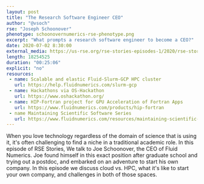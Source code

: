 ```yaml
---
layout: post
title: "The Research Software Engineer CEO"
author: "@vsoch"
rse: "Joseph Schoonover"
phenotype: schoonovernumerics-rse-phenotype.png 
excerpt: "What prompts a research software engineer to become a CEO?"
date: 2020-07-02 8:30:00
external_media: https://us-rse.org/rse-stories-episodes-1/2020/rse-stories-joseph-schoonover-episode-23.mp3
length: 18254525
duration: "00:25:06"
explicit: "no"
resources:
 - name: Scalable and elastic Fluid-Slurm-GCP HPC cluster
   url: https://help.fluidnumerics.com/slurm-gcp
 - name: Hackathons via OS-Hackathon
   url: https://www.oshackathon.org/
 - name: HIP-Fortran project for GPU Acceleration of Fortran Apps
   url: https://www.fluidnumerics.com/products/hip-fortran
 - name Maintaining Scientific Software Series
   url: https://www.fluidnumerics.com/resources/maintaining-scientific-software
--- 
```


When you love technology regardless of the domain of science that is using it, 
it's often challenging to find a niche in a traditional academic role. In this episode
of RSE Stories, We talk to Joe Schoonover, the CEO of Fluid Numerics. Joe found
himself in this exact position after graduate school and trying out a postdoc,
and embarked on an adventure to start his own company. In this episode
we discuss cloud vs. HPC, what it's like to start your own company, and challenges
in both of those spaces.
